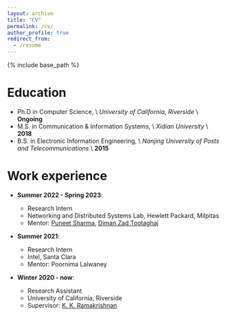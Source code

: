 ```yaml
---
layout: archive
title: "CV"
permalink: /cv/
author_profile: true
redirect_from:
  - /resume
---
```


{% include base_path %}

Education
======
* Ph.D in Computer Science, \\
*University of California, Riverside* \\
**Ongoing**
* M.S. in Communication & Information Systems, \\
*Xidian University* \\
**2018**
* B.S. in Electronic Information Engineering, \\
*Nanjing University of Posts and Telecommunications* \\
**2015**

Work experience
======
* **Summer 2022 - Spring 2023**: 
  * Research Intern 
  * Networking and Distributed Systems Lab, Hewlett Packard, Milpitas
  * Mentor: [Puneet Sharma](https://twitter.com/punwitter?ref_src=twsrc%5Egoogle%7Ctwcamp%5Eserp%7Ctwgr%5Eauthor), [Diman Zad Tootaghaj](https://dimanzt.com/home.html)

* **Summer 2021**: 
  * Research Intern
  * Intel, Santa Clara
  * Mentor: Poornima Lalwaney

* **Winter 2020 - now**: 
  * Research Assistant
  * University of California, Riverside
  * Supervisor: [K. K. Ramakrishnan](https://kknetsyslab.cs.ucr.edu/)
  
<!-- Skills
======
* Skill 1
* Skill 2
  * Sub-skill 2.1
  * Sub-skill 2.2
  * Sub-skill 2.3
* Skill 3 -->

<!-- Publications
======
  <ul>{% for post in site.publications %}
    {% include archive-single-cv.html %}
  {% endfor %}</ul> -->
  
<!-- Talks
======
  <ul>{% for post in site.talks %}
    {% include archive-single-talk-cv.html %}
  {% endfor %}</ul> -->
  
<!-- Teaching
======
  <ul>{% for post in site.teaching %}
    {% include archive-single-cv.html %}
  {% endfor %}</ul>
   -->
<!-- Service and leadership
======
* Currently signed in to 43 different slack teams -->
